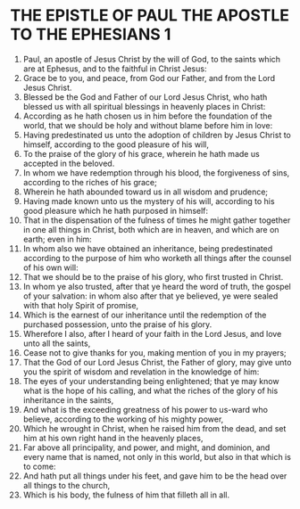 ﻿# THE EPISTLE OF PAUL THE APOSTLE TO THE EPHESIANS 1
1. Paul, an apostle of Jesus Christ by the will of God, to the saints which are at Ephesus, and to the faithful in Christ Jesus: 
2. Grace be to you, and peace, from God our Father, and from the Lord Jesus Christ. 
3. Blessed be the God and Father of our Lord Jesus Christ, who hath blessed us with all spiritual blessings in heavenly places in Christ: 
4. According as he hath chosen us in him before the foundation of the world, that we should be holy and without blame before him in love: 
5. Having predestinated us unto the adoption of children by Jesus Christ to himself, according to the good pleasure of his will, 
6. To the praise of the glory of his grace, wherein he hath made us accepted in the beloved. 
7. In whom we have redemption through his blood, the forgiveness of sins, according to the riches of his grace; 
8. Wherein he hath abounded toward us in all wisdom and prudence; 
9. Having made known unto us the mystery of his will, according to his good pleasure which he hath purposed in himself: 
10. That in the dispensation of the fulness of times he might gather together in one all things in Christ, both which are in heaven, and which are on earth; even in him: 
11. In whom also we have obtained an inheritance, being predestinated according to the purpose of him who worketh all things after the counsel of his own will: 
12. That we should be to the praise of his glory, who first trusted in Christ. 
13. In whom ye also trusted, after that ye heard the word of truth, the gospel of your salvation: in whom also after that ye believed, ye were sealed with that holy Spirit of promise, 
14. Which is the earnest of our inheritance until the redemption of the purchased possession, unto the praise of his glory. 
15. Wherefore I also, after I heard of your faith in the Lord Jesus, and love unto all the saints, 
16. Cease not to give thanks for you, making mention of you in my prayers; 
17. That the God of our Lord Jesus Christ, the Father of glory, may give unto you the spirit of wisdom and revelation in the knowledge of him: 
18. The eyes of your understanding being enlightened; that ye may know what is the hope of his calling, and what the riches of the glory of his inheritance in the saints, 
19. And what is the exceeding greatness of his power to us-ward who believe, according to the working of his mighty power, 
20. Which he wrought in Christ, when he raised him from the dead, and set him at his own right hand in the heavenly places, 
21. Far above all principality, and power, and might, and dominion, and every name that is named, not only in this world, but also in that which is to come: 
22. And hath put all things under his feet, and gave him to be the head over all things to the church, 
23. Which is his body, the fulness of him that filleth all in all. 
